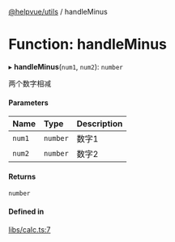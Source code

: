 [@helpvue/utils](../README.md) / handleMinus

# Function: handleMinus

▸ **handleMinus**(`num1`, `num2`): `number`

两个数字相减

#### Parameters

| Name | Type | Description |
| :------ | :------ | :------ |
| `num1` | `number` | 数字1 |
| `num2` | `number` | 数字2 |

#### Returns

`number`

#### Defined in

[libs/calc.ts:7](https://github.com/kgm0515/helpvue/blob/158e40d/packages/utils/src/libs/calc.ts#L7)
